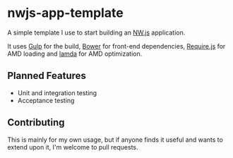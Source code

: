 # nwjs-app-template
A simple template I use to start building an [NW.js](http://nwjs.io/) application.

It uses [Gulp](http://gulpjs.com/) for the build, [Bower](http://bower.io/) for front-end dependencies, [Require.js](http://requirejs.org/) for AMD loading and [lamda](https://github.com/PepsRyuu/lamda) for AMD optimization.

## Planned Features
* Unit and integration testing
* Acceptance testing

## Contributing
This is mainly for my own usage, but if anyone finds it useful and wants to extend upon it, I'm welcome to pull requests.
